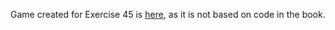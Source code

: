 Game created for Exercise 45 is [here](../../arithmeticGame),
as it is not based on code in the book.
